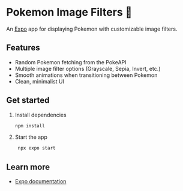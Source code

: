 # Pokemon Image Filters 🐾

An [Expo](https://expo.dev) app for displaying Pokemon with customizable image filters.

## Features

- Random Pokemon fetching from the PokeAPI
- Multiple image filter options (Grayscale, Sepia, Invert, etc.)
- Smooth animations when transitioning between Pokemon
- Clean, minimalist UI

## Get started

1. Install dependencies

   ```bash
   npm install
   ```

2. Start the app

   ```bash
    npx expo start
   ```


## Learn more

- [Expo documentation](https://docs.expo.dev/)